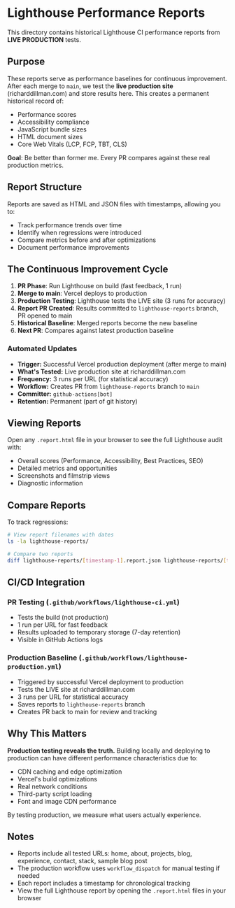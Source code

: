 # Lighthouse Performance Reports

This directory contains historical Lighthouse CI performance reports from **LIVE PRODUCTION** tests.

## Purpose

These reports serve as performance baselines for continuous improvement. After each merge to `main`, we test the **live production site** (richarddillman.com) and store results here. This creates a permanent historical record of:
- Performance scores
- Accessibility compliance
- JavaScript bundle sizes
- HTML document sizes
- Core Web Vitals (LCP, FCP, TBT, CLS)

**Goal**: Be better than former me. Every PR compares against these real production metrics.

## Report Structure

Reports are saved as HTML and JSON files with timestamps, allowing you to:
- Track performance trends over time
- Identify when regressions were introduced
- Compare metrics before and after optimizations
- Document performance improvements

## The Continuous Improvement Cycle

1. **PR Phase**: Run Lighthouse on build (fast feedback, 1 run)
2. **Merge to main**: Vercel deploys to production
3. **Production Testing**: Lighthouse tests the LIVE site (3 runs for accuracy)
4. **Report PR Created**: Results committed to `lighthouse-reports` branch, PR opened to main
5. **Historical Baseline**: Merged reports become the new baseline
6. **Next PR**: Compares against latest production baseline

### Automated Updates

- **Trigger:** Successful Vercel production deployment (after merge to main)
- **What's Tested:** Live production site at richarddillman.com
- **Frequency:** 3 runs per URL (for statistical accuracy)
- **Workflow:** Creates PR from `lighthouse-reports` branch to `main`
- **Committer:** `github-actions[bot]`
- **Retention:** Permanent (part of git history)

## Viewing Reports

Open any `.report.html` file in your browser to see the full Lighthouse audit with:
- Overall scores (Performance, Accessibility, Best Practices, SEO)
- Detailed metrics and opportunities
- Screenshots and filmstrip views
- Diagnostic information

## Compare Reports

To track regressions:

```bash
# View report filenames with dates
ls -la lighthouse-reports/

# Compare two reports
diff lighthouse-reports/[timestamp-1].report.json lighthouse-reports/[timestamp-2].report.json
```

## CI/CD Integration

### PR Testing (`.github/workflows/lighthouse-ci.yml`)

- Tests the build (not production)
- 1 run per URL for fast feedback
- Results uploaded to temporary storage (7-day retention)
- Visible in GitHub Actions logs

### Production Baseline (`.github/workflows/lighthouse-production.yml`)

- Triggered by successful Vercel deployment to production
- Tests the LIVE site at richarddillman.com
- 3 runs per URL for statistical accuracy
- Saves reports to `lighthouse-reports` branch
- Creates PR back to main for review and tracking

## Why This Matters

**Production testing reveals the truth.** Building locally and deploying to production can have different performance characteristics due to:

- CDN caching and edge optimization
- Vercel's build optimizations
- Real network conditions
- Third-party script loading
- Font and image CDN performance

By testing production, we measure what users actually experience.

## Notes

- Reports include all tested URLs: home, about, projects, blog, experience, contact, stack, sample blog post
- The production workflow uses `workflow_dispatch` for manual testing if needed
- Each report includes a timestamp for chronological tracking
- View the full Lighthouse report by opening the `.report.html` files in your browser
